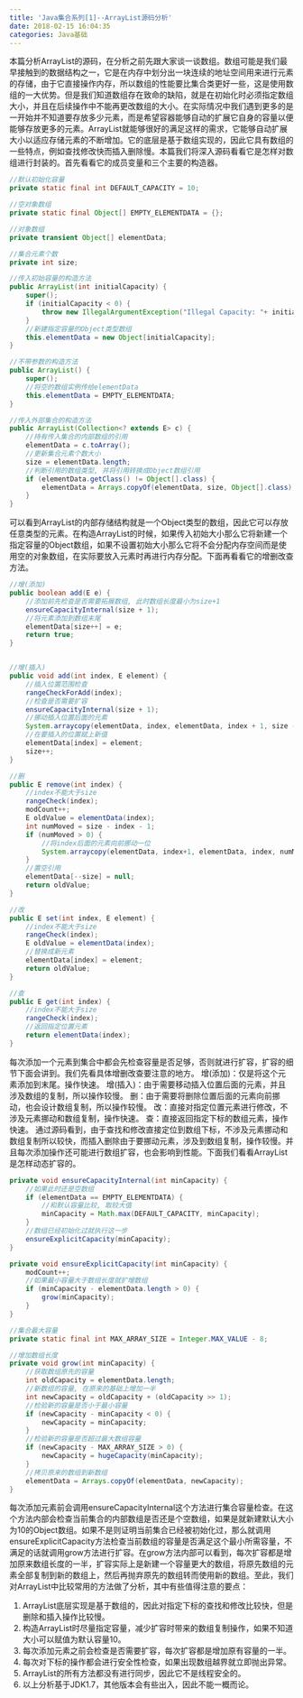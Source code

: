```yaml
---
title: 'Java集合系列[1]--ArrayList源码分析'
date: 2018-02-15 16:04:35
categories: Java基础
---
```

本篇分析ArrayList的源码，在分析之前先跟大家谈一谈数组。数组可能是我们最早接触到的数据结构之一，它是在内存中划分出一块连续的地址空间用来进行元素的存储，由于它直接操作内存，所以数组的性能要比集合类更好一些，这是使用数组的一大优势。但是我们知道数组存在致命的缺陷，就是在初始化时必须指定数组大小，并且在后续操作中不能再更改数组的大小。在实际情况中我们遇到更多的是一开始并不知道要存放多少元素，而是希望容器能够自动的扩展它自身的容量以便能够存放更多的元素。<!-- more -->ArrayList就能够很好的满足这样的需求，它能够自动扩展大小以适应存储元素的不断增加。它的底层是基于数组实现的，因此它具有数组的一些特点，例如查找修改快而插入删除慢。本篇我们将深入源码看看它是怎样对数组进行封装的。首先看看它的成员变量和三个主要的构造器。
```java
//默认初始化容量
private static final int DEFAULT_CAPACITY = 10;

//空对象数组
private static final Object[] EMPTY_ELEMENTDATA = {};

//对象数组
private transient Object[] elementData;

//集合元素个数
private int size;

//传入初始容量的构造方法
public ArrayList(int initialCapacity) {
    super();
    if (initialCapacity < 0) {
        throw new IllegalArgumentException("Illegal Capacity: "+ initialCapacity);
    }
    //新建指定容量的Object类型数组
    this.elementData = new Object[initialCapacity];
}

//不带参数的构造方法
public ArrayList() {
    super();
    //将空的数组实例传给elementData
    this.elementData = EMPTY_ELEMENTDATA;
}

//传入外部集合的构造方法
public ArrayList(Collection<? extends E> c) {
    //持有传入集合的内部数组的引用
    elementData = c.toArray();
    //更新集合元素个数大小
    size = elementData.length;
    //判断引用的数组类型, 并将引用转换成Object数组引用
    if (elementData.getClass() != Object[].class) {
        elementData = Arrays.copyOf(elementData, size, Object[].class);
    }
}
```
可以看到ArrayList的内部存储结构就是一个Object类型的数组，因此它可以存放任意类型的元素。在构造ArrayList的时候，如果传入初始大小那么它将新建一个指定容量的Object数组，如果不设置初始大小那么它将不会分配内存空间而是使用空的对象数组，在实际要放入元素时再进行内存分配。下面再看看它的增删改查方法。
```java
//增(添加)
public boolean add(E e) {
    //添加前先检查是否需要拓展数组, 此时数组长度最小为size+1
    ensureCapacityInternal(size + 1);
    //将元素添加到数组末尾
    elementData[size++] = e;
    return true;
}


//增(插入)
public void add(int index, E element) {
    //插入位置范围检查
    rangeCheckForAdd(index);
    //检查是否需要扩容
    ensureCapacityInternal(size + 1);
    //挪动插入位置后面的元素
    System.arraycopy(elementData, index, elementData, index + 1, size - index);
    //在要插入的位置赋上新值
    elementData[index] = element;
    size++;
}

//删
public E remove(int index) {
    //index不能大于size
    rangeCheck(index);
    modCount++;
    E oldValue = elementData(index);
    int numMoved = size - index - 1;
    if (numMoved > 0) {
        //将index后面的元素向前挪动一位
        System.arraycopy(elementData, index+1, elementData, index, numMoved);
    }
    //置空引用
    elementData[--size] = null;
    return oldValue;
}

//改
public E set(int index, E element) {
    //index不能大于size
    rangeCheck(index);
    E oldValue = elementData(index);
    //替换成新元素
    elementData[index] = element;
    return oldValue;
}

//查
public E get(int index) {
    //index不能大于size
    rangeCheck(index);
    //返回指定位置元素
    return elementData(index);
}
```
每次添加一个元素到集合中都会先检查容量是否足够，否则就进行扩容，扩容的细节下面会讲到。我们先看具体增删改查要注意的地方。
增(添加)：仅是将这个元素添加到末尾。操作快速。
增(插入)：由于需要移动插入位置后面的元素，并且涉及数组的复制，所以操作较慢。
删：由于需要将删除位置后面的元素向前挪动，也会设计数组复制，所以操作较慢。
改：直接对指定位置元素进行修改，不涉及元素挪动和数组复制，操作快速。
查：直接返回指定下标的数组元素，操作快速。
通过源码看到，由于查找和修改直接定位到数组下标，不涉及元素挪动和数组复制所以较快，而插入删除由于要挪动元素，涉及到数组复制，操作较慢。并且每次添加操作还可能进行数组扩容，也会影响到性能。下面我们看看ArrayList是怎样动态扩容的。
```java
private void ensureCapacityInternal(int minCapacity) {
    //如果此时还是空数组
    if (elementData == EMPTY_ELEMENTDATA) {
        //和默认容量比较, 取较大值
        minCapacity = Math.max(DEFAULT_CAPACITY, minCapacity);
    }
    //数组已经初始化过就执行这一步
    ensureExplicitCapacity(minCapacity);
}

private void ensureExplicitCapacity(int minCapacity) {
    modCount++;
    //如果最小容量大于数组长度就扩增数组
    if (minCapacity - elementData.length > 0) {
        grow(minCapacity);
    }
}

//集合最大容量
private static final int MAX_ARRAY_SIZE = Integer.MAX_VALUE - 8;

//增加数组长度
private void grow(int minCapacity) {
    //获取数组原先的容量
    int oldCapacity = elementData.length;
    //新数组的容量, 在原来的基础上增加一半
    int newCapacity = oldCapacity + (oldCapacity >> 1);
    //检验新的容量是否小于最小容量
    if (newCapacity - minCapacity < 0) {
        newCapacity = minCapacity;
    }
    //检验新的容量是否超过最大数组容量
    if (newCapacity - MAX_ARRAY_SIZE > 0) {
        newCapacity = hugeCapacity(minCapacity);
    }
    //拷贝原来的数组到新数组
    elementData = Arrays.copyOf(elementData, newCapacity);
}
```
每次添加元素前会调用ensureCapacityInternal这个方法进行集合容量检查。在这个方法内部会检查当前集合的内部数组是否还是个空数组，如果是就新建默认大小为10的Object数组。如果不是则证明当前集合已经被初始化过，那么就调用ensureExplicitCapacity方法检查当前数组的容量是否满足这个最小所需容量，不满足的话就调用grow方法进行扩容。在grow方法内部可以看到，每次扩容都是增加原来数组长度的一半，扩容实际上是新建一个容量更大的数组，将原先数组的元素全部复制到新的数组上，然后再抛弃原先的数组转而使用新的数组。至此，我们对ArrayList中比较常用的方法做了分析，其中有些值得注意的要点：
1. ArrayList底层实现是基于数组的，因此对指定下标的查找和修改比较快，但是删除和插入操作比较慢。
2. 构造ArrayList时尽量指定容量，减少扩容时带来的数组复制操作，如果不知道大小可以赋值为默认容量10。
3. 每次添加元素之前会检查是否需要扩容，每次扩容都是增加原有容量的一半。
4. 每次对下标的操作都会进行安全性检查，如果出现数组越界就立即抛出异常。
5. ArrayList的所有方法都没有进行同步，因此它不是线程安全的。
6. 以上分析基于JDK1.7，其他版本会有些出入，因此不能一概而论。
